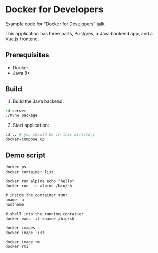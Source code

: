# Docker for Developers

Example code for "Docker for Developers" talk.

This application has three parts, Postgres, a Java backend app, and a Vue.js frontend.

## Prerequisites

* Docker
* Java 8+

## Build

1. Build the Java backend:

```sh
cd server
./mvnw package
```

2. Start application:

```sh
cd .. # you should be in this directory
docker-compose up
```

## Demo script

```txt
docker ps
docker container list

docker run alpine echo "hello"
docker run -it alpine /bin/sh

# inside the container run:
uname -a
hostname

# shell into the running container
docker exec -it <name> /bin/sh

docker images
docker image list

docker image rm
docker rmi
```